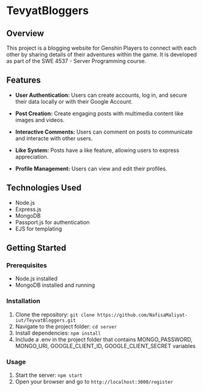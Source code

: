 # TevyatBloggers

## Overview

This project is a blogging website for Genshin Players to connect with each other by sharing details of their adventures within the game. It is developed as part of the SWE 4537 - Server Programming course.

## Features

- **User Authentication:**
  Users can create accounts, log in, and secure their data locally or with their Google Account.

- **Post Creation:**
  Create engaging posts with multimedia content like images and videos.

- **Interactive Comments:**
  Users can comment on posts to communicate and interacte with other users.

- **Like System:**
  Posts have a like feature, allowing users to express appreciation.

- **Profile Management:**
  Users can view and edit their profiles.

## Technologies Used

- Node.js
- Express.js
- MongoDB
- Passport.js for authentication
- EJS for templating

## Getting Started

### Prerequisites

- Node.js installed
- MongoDB installed and running

### Installation

1. Clone the repository: `git clone https://github.com/NafisaMaliyat-iut/TeyvatBloggers.git`
2. Navigate to the project folder: `cd server`
3. Install dependencies: `npm install`
4. Include a .env in the project folder that contains MONGO_PASSWORD, MONGO_URI, GOOGLE_CLIENT_ID, GOOGLE_CLIENT_SECRET variables

### Usage

1. Start the server: `npm start`
2. Open your browser and go to `http://localhost:3000/register`


